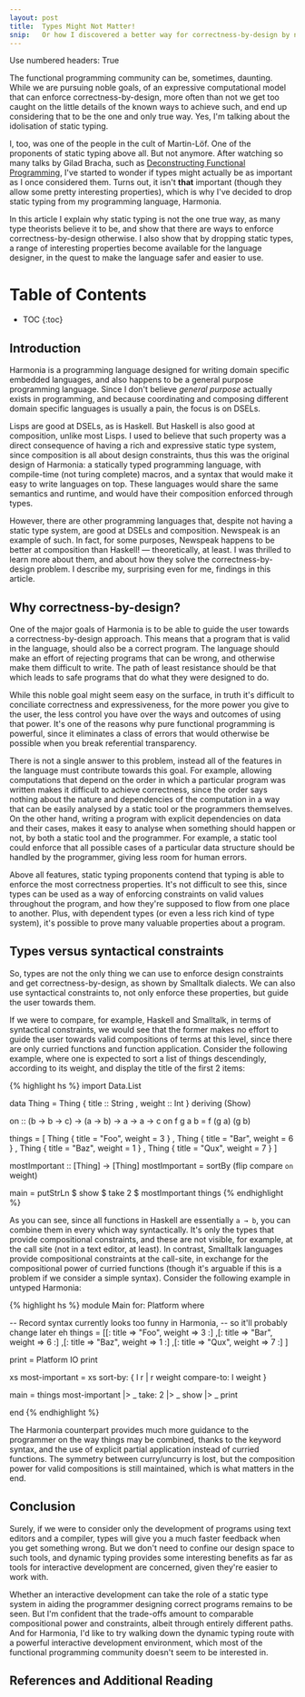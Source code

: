 ```yaml
---
layout: post
title:  Types Might Not Matter!
snip:   Or how I discovered a better way for correctness-by-design by not worrying.
---
```


Use numbered headers: True

<!-- * * * -->

The functional programming community can be, sometimes, daunting. While we are
pursuing noble goals, of an expressive computational model that can enforce
correctness-by-design, more often than not we get too caught on the little
details of the known ways to achieve such, and end up considering that to be
the one and only true way. Yes, I'm talking about the idolisation of static
typing.

I, too, was one of the people in the cult of Martin-Löf. One of the proponents
of static typing above all. But not anymore. After watching so many talks by
Gilad Bracha, such as
[Deconstructing Functional Programming](http://www.infoq.com/presentations/functional-pros-cons),
I've started to wonder if types might actually be as important as I once
considered them. Turns out, it isn't **that** important (though they allow some
pretty interesting properties), which is why I've decided to drop static typing
from my programming language, Harmonia.

In this article I explain why static typing is not the one true way, as many
type theorists believe it to be, and show that there are ways to enforce
correctness-by-design otherwise. I also show that by dropping static types, a
range of interesting properties become available for the language designer, in
the quest to make the language safer and easier to use.


# Table of Contents
 *  TOC
{:toc}


## Introduction

Harmonia is a programming language designed for writing domain specific
embedded languages, and also happens to be a general purpose programming
language. Since I don't believe *general purpose* actually exists in
programming, and because coordinating and composing different domain specific
languages is usually a pain, the focus is on DSELs.

Lisps are good at DSELs, as is Haskell. But Haskell is also good at
composition, unlike most Lisps. I used to believe that such property was a
direct consequence of having a rich and expressive static type system, since
composition is all about design constraints, thus this was the original design
of Harmonia: a statically typed programming language, with compile-time (not
turing complete) macros, and a syntax that would make it easy to write
languages on top. These languages would share the same semantics and runtime,
and would have their composition enforced through types.

However, there are other programming languages that, despite not having a
static type system, are good at DSELs and composition. Newspeak is an example
of such. In fact, for some purposes, Newspeak happens to be better at
composition than Haskell! — theoretically, at least. I was thrilled to learn
more about them, and about how they solve the correctness-by-design problem. I
describe my, surprising even for me, findings in this article.


## Why correctness-by-design?

One of the major goals of Harmonia is to be able to guide the user towards a
correctness-by-design approach. This means that a program that is valid in the
language, should also be a correct program. The language should make an effort
of rejecting programs that can be wrong, and otherwise make them difficult to
write. The path of least resistance should be that which leads to safe programs
that do what they were designed to do.

While this noble goal might seem easy on the surface, in truth it's difficult
to conciliate correctness and expressiveness, for the more power you give to
the user, the less control you have over the ways and outcomes of using that
power. It's one of the reasons why pure functional programming is powerful,
since it eliminates a class of errors that would otherwise be possible when you
break referential transparency.

There is not a single answer to this problem, instead all of the features in
the language must contribute towards this goal. For example, allowing
computations that depend on the order in which a particular program was written
makes it difficult to achieve correctness, since the order says nothing about
the nature and dependencies of the computation in a way that can be easily
analysed by a static tool or the programmers themselves. On the other hand,
writing a program with explicit dependencies on data and their cases, makes it
easy to analyse when something should happen or not, by both a static tool and
the programmer. For example, a static tool could enforce that all possible
cases of a particular data structure should be handled by the programmer,
giving less room for human errors.

Above all features, static typing proponents contend that typing is able to
enforce the most correctness properties. It's not difficult to see this, since
types can be used as a way of enforcing constraints on valid values throughout
the program, and how they're supposed to flow from one place to another. Plus,
with dependent types (or even a less rich kind of type system), it's possible
to prove many valuable properties about a program. 


## Types versus syntactical constraints

So, types are not the only thing we can use to enforce design constraints and
get correctness-by-design, as shown by Smalltalk dialects. We can also use
syntactical constraints to, not only enforce these properties, but guide the
user towards them.

If we were to compare, for example, Haskell and Smalltalk, in terms of
syntactical constraints, we would see that the former makes no effort to guide
the user towards valid compositions of terms at this level, since there are
only curried functions and function application. Consider the following
example, where one is expected to sort a list of things descendingly, according
to its weight, and display the title of the first 2 items:

{% highlight hs %}
import Data.List

data Thing = Thing { title  :: String
                   , weight :: Int
                   } deriving (Show)

on :: (b -> b -> c) -> (a -> b) -> a -> a -> c
on f g a b = f (g a) (g b)

things = [
  Thing { title = "Foo", weight = 3 }
, Thing { title = "Bar", weight = 6 }
, Thing { title = "Baz", weight = 1 }
, Thing { title = "Qux", weight = 7 }
]

mostImportant :: [Thing] -> [Thing]
mostImportant = sortBy (flip compare `on` weight)

main = putStrLn $ show $ take 2 $ mostImportant things
{% endhighlight %}

As you can see, since all functions in Haskell are essentially `a → b`, you can
combine them in every which way syntactically. It's only the types that provide
compositional constraints, and these are not visible, for example, at the call
site (not in a text editor, at least). In contrast, Smalltalk languages provide
compositional constraints at the call-site, in exchange for the compositional
power of curried functions (though it's arguable if this is a problem if we
consider a simple syntax). Consider the following example in untyped Harmonia:

{% highlight hs %}
module Main for: Platform where

  -- Record syntax currently looks too funny in Harmonia,
  -- so it'll probably change later eh
  things = [[: title => "Foo", weight => 3 :]
           ,[: title => "Bar", weight => 6 :]
           ,[: title => "Baz", weight => 1 :]
           ,[: title => "Qux", weight => 7 :]
           ]

  print = Platform IO print

  xs most-important = xs sort-by: { l r | r weight compare-to: l weight }

  main = things most-important |> _ take: 2 |> _ show |> _ print

end
{% endhighlight %}

The Harmonia counterpart provides much more guidance to the programmer on the
way things may be combined, thanks to the keyword syntax, and the use of
explicit partial application instead of curried functions. The symmetry between
curry/uncurry is lost, but the composition power for valid compositions is
still maintained, which is what matters in the end.


## Conclusion

Surely, if we were to consider only the development of programs using text
editors and a compiler, types will give you a much faster feedback when you get
something wrong. But we don't need to confine our design space to such
tools, and dynamic typing provides some interesting benefits as far as tools
for interactive development are concerned, given they're easier to work with.

Whether an interactive development can take the role of a static type system in
aiding the programmer designing correct programs remains to be seen. But I'm
confident that the trade-offs amount to comparable compositional power and
constraints, albeit through entirely different paths. And for Harmonia, I'd
like to try walking down the dynamic typing route with a powerful interactive
development environment, which most of the functional programming community
doesn't seem to be interested in.



## References and Additional Reading

<!--
<dl>
  <dt><a href="http://lucacardelli.name/Papers/TypeSystems.pdf">Type
  Systems</a></dt>
  <dd>Lucca Cardelli</dd>

  <dt><a href="http://www.haskell.org/definition/haskell98-report.pdf">Haskell
  98 Language and Libraries: The Revised Report</a></dt>
  <dd>Simon Peyton Jones</dd>

  <dt><a href="http://bracha.org/newspeak.pdf">The Newspeak Programming
  Platform</a></dt>
  <dd>Gilad Bracha, Peter Ahe, Vassili Bykov, Yaron Kashai, and Eliot Miranda</dd>

  <dt><a href="http://bracha.org/newspeak-modules.pdf">Modules as Objects in
  Newspeak</a></dt>
  <dd>Gilad Bracha, Peter von der Ahé, Vassili Bykov, Yaron Kashai, William
  Maddox, and Eliot Miranda</dd>

  <dt><a
  href="http://www.schemeworkshop.org/2011/papers/Scholliers2011.pdf">Computational
  Contracts</a></dt>
  <dd>Christophe Scholliers, Éric Tanter, and Wolfgang de Meuter</dd>

  <dt><a href="http://dl.acm.org/citation.cfm?id=2162141">Epigram: Practical
  Programming with Dependent Types</a></dt>
  <dd>Conor McBride</dd>

  <dt><a href="http://www.mpi-sws.org/~rossberg/f-ing/">F-Ing Modules</a></dt>
  <dd>Andreas Rossberg, Claudio Russo, and Derek Dreyer</dd>

  <dt><a
  href="http://citeseerx.ist.psu.edu/viewdoc/summary?doi=10.1.1.39.6996">Types,
  Abstraction, and Parametric Polymorphism, Part 2</a></dt>
  <dd>QingMing Ma, and John C. Reynolds</dd>

  <dt><a
  href="http://citeseerx.ist.psu.edu/viewdoc/summary?doi=10.1.1.67.5276">A
  theory of type polymorphism in programming</a></dt>
  <dd>Robin Milner</dd>

  <dt><a
  href="http://web.cs.wpi.edu/~cs4536/c12/milner-damas_principal_types.pdf">Principal
  type-schemes for functional programs</a></dt>
  <dd>Luis Damas, and Robin Milner</dd>

  <dt><a
  href="http://haskell.cs.yale.edu/wp-content/uploads/2011/01/DSEL-Little.pdf">Domain
  Specific Languages</a></dt>
  <dd>Paul Hudak</dd>

  <dt><a
  href="http://www.cs.kent.ac.uk/people/staff/dat/miranda/whyfp90.pdf">Why
  Functional Programming Matters</a></dt>
  <dd>John Hughes</dd>

  <dt><a
  href="http://www.infoq.com/presentations/functional-pros-cons">Deconstructing
  Functional Programming</a></dt>
  <dd>Gilad Bracha</dd>

  <dt><a
  href="http://www.infoq.com/presentations/past-present-future-programming">Onward!
  — Does Thought Crime Pay?</a></dt>
  <dd>Gilad Bracha</dd>
</dl>
-->
